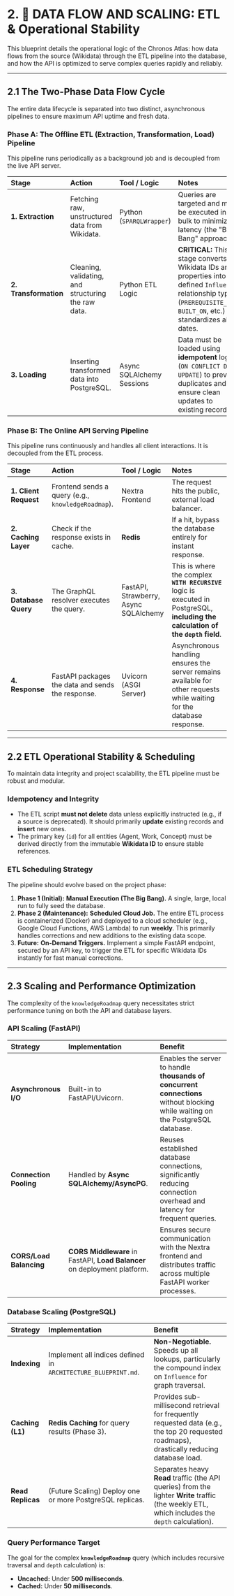 # 2. 🌊 DATA FLOW AND SCALING: ETL & Operational Stability

This blueprint details the operational logic of the Chronos Atlas: how data flows from the source (Wikidata) through the ETL pipeline into the database, and how the API is optimized to serve complex queries rapidly and reliably.

---

## 2.1 The Two-Phase Data Flow Cycle

The entire data lifecycle is separated into two distinct, asynchronous pipelines to ensure maximum API uptime and fresh data.

### Phase A: The Offline ETL (Extraction, Transformation, Load) Pipeline

This pipeline runs periodically as a background job and is decoupled from the live API server.

| Stage | Action | Tool / Logic | Notes |
| :--- | :--- | :--- | :--- |
| **1. Extraction** | Fetching raw, unstructured data from Wikidata. | Python (`SPARQLWrapper`) | Queries are targeted and must be executed in bulk to minimize latency (the "Big Bang" approach). |
| **2. Transformation** | Cleaning, validating, and structuring the raw data. | Python ETL Logic | **CRITICAL:** This stage converts Wikidata IDs and properties into the defined `Influence` relationship types (`PREREQUISITE_FOR`, `BUILT_ON`, etc.) and standardizes all dates. |
| **3. Loading** | Inserting transformed data into PostgreSQL. | Async SQLAlchemy Sessions | Data must be loaded using **idempotent** logic (`ON CONFLICT DO UPDATE`) to prevent duplicates and ensure clean updates to existing records. |

### Phase B: The Online API Serving Pipeline

This pipeline runs continuously and handles all client interactions. It is decoupled from the ETL process.

| Stage | Action | Tool / Logic | Notes |
| :--- | :--- | :--- | :--- |
| **1. Client Request** | Frontend sends a query (e.g., `knowledgeRoadmap`). | Nextra Frontend | The request hits the public, external load balancer. |
| **2. Caching Layer** | Check if the response exists in cache. | **Redis** | If a hit, bypass the database entirely for instant response. |
| **3. Database Query** | The GraphQL resolver executes the query. | FastAPI, Strawberry, Async SQLAlchemy | This is where the complex **`WITH RECURSIVE`** logic is executed in PostgreSQL, **including the calculation of the `depth` field**. |
| **4. Response** | FastAPI packages the data and sends the response. | Uvicorn (ASGI Server) | Asynchronous handling ensures the server remains available for other requests while waiting for the database response. |

---

## 2.2 ETL Operational Stability & Scheduling

To maintain data integrity and project scalability, the ETL pipeline must be robust and modular.

### Idempotency and Integrity

* The ETL script **must not delete** data unless explicitly instructed (e.g., if a source is deprecated). It should primarily **update** existing records and **insert** new ones.
* The primary key (`id`) for all entities (Agent, Work, Concept) must be derived directly from the immutable **Wikidata ID** to ensure stable references.

### ETL Scheduling Strategy

The pipeline should evolve based on the project phase:

1. **Phase 1 (Initial):** **Manual Execution (The Big Bang).** A single, large, local run to fully seed the database.
2. **Phase 2 (Maintenance):** **Scheduled Cloud Job.** The entire ETL process is containerized (Docker) and deployed to a cloud scheduler (e.g., Google Cloud Functions, AWS Lambda) to run **weekly**. This primarily handles corrections and new additions to the existing data scope.
3. **Future:** **On-Demand Triggers.** Implement a simple FastAPI endpoint, secured by an API key, to trigger the ETL for specific Wikidata IDs instantly for fast manual corrections.

---

## 2.3 Scaling and Performance Optimization

The complexity of the `knowledgeRoadmap` query necessitates strict performance tuning on both the API and database layers.

### API Scaling (FastAPI)

| Strategy | Implementation | Benefit |
| :--- | :--- | :--- |
| **Asynchronous I/O** | Built-in to FastAPI/Uvicorn. | Enables the server to handle **thousands of concurrent connections** without blocking while waiting on the PostgreSQL database. |
| **Connection Pooling** | Handled by **Async SQLAlchemy/AsyncPG**. | Reuses established database connections, significantly reducing connection overhead and latency for frequent queries. |
| **CORS/Load Balancing** | **CORS Middleware** in FastAPI, **Load Balancer** on deployment platform. | Ensures secure communication with the Nextra frontend and distributes traffic across multiple FastAPI worker processes. |

### Database Scaling (PostgreSQL)

| Strategy | Implementation | Benefit |
| :--- | :--- | :--- |
| **Indexing** | Implement all indices defined in `ARCHITECTURE_BLUEPRINT.md`. | **Non-Negotiable.** Speeds up all lookups, particularly the compound index on `Influence` for graph traversal. |
| **Caching (L1)** | **Redis Caching** for query results (Phase 3). | Provides sub-millisecond retrieval for frequently requested data (e.g., the top 20 requested roadmaps), drastically reducing database load. |
| **Read Replicas** | (Future Scaling) Deploy one or more PostgreSQL replicas. | Separates heavy **Read** traffic (the API queries) from the lighter **Write** traffic (the weekly ETL, which includes the `depth` calculation). |

### Query Performance Target

The goal for the complex **`knowledgeRoadmap`** query (which includes recursive traversal and `depth` calculation) is:

* **Uncached:** Under **500 milliseconds**.
* **Cached:** Under **50 milliseconds**.
